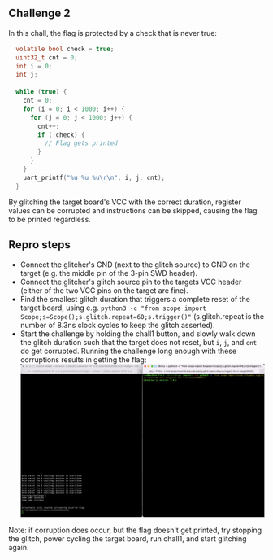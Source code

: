 ## Challenge 2

In this chall, the flag is protected by a check that is never true:

```c
  volatile bool check = true;
  uint32_t cnt = 0;
  int i = 0;
  int j;

  while (true) {
    cnt = 0;
    for (i = 0; i < 1000; i++) {
      for (j = 0; j < 1000; j++) {
        cnt++;
        if (!check) {
          // Flag gets printed
        }
      }
    }
    uart_printf("%u %u %u\r\n", i, j, cnt);
  }
```

By glitching the target board's VCC with the correct duration, register values can be corrupted and instructions can be skipped, causing the flag to be printed regardless.

## Repro steps
- Connect the glitcher's GND (next to the glitch source) to GND on the target (e.g. the middle pin of the 3-pin SWD header).
- Connect the glitcher's glitch source pin to the targets VCC header (either of the two VCC pins on the target are fine).
- Find the smallest glitch duration that triggers a complete reset of the target board, using e.g. `python3 -c "from scope import Scope;s=Scope();s.glitch.repeat=60;s.trigger()"` (s.glitch.repeat is the number of 8.3ns clock cycles to keep the glitch asserted).
- Start the challenge by holding the chall1 button, and slowly walk down the glitch duration such that the target does not reset, but `i`, `j`, and `cnt` do get corrupted. Running the challenge long enough with these corruptions results in getting the flag: ![images/1.png](images/1.png)

Note: if corruption does occur, but the flag doesn't get printed, try stopping the glitch, power cycling the target board, run chall1, and start glitching again.